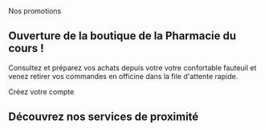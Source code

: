 <div class="container">
    <div class="grid">
        <a class="grid-item carre-vert grid-text-right animated flipInY go">
           Nos promotions
        </a>
        <div class="grid-item carre-marron" style="background-image: url('/Skins/Battistela/Img/test2.jpg');"></div>
        <div class="grid-item grid-item--width2 carre-orange grid-text-left">
            <h2>Ouverture de la boutique de la Pharmacie du cours !</h2>
            <p>Consultez et préparez vos achats depuis votre votre confortable fauteuil et venez retirer vos commandes en officine dans la file d'attente rapide.</p>
        </div>
        <a class="grid-item carre-vert-fonce  animated flipInY go delay-500  grid-text-right">Créez votre compte</a>
        <div class="grid-item grid-item--width2 carre-vert-fonce"  style="background-image: url('/Skins/Battistela/Img/test3.jpg');"></div>
        <a class="grid-item carre-marron animated flipInY go delay-750 grid-text-left"><h2>Découvrez nos services de proximité</h2></a>
        <div class="grid-item grid-item--width2 carre-vert" style="background-image: url('/Skins/Battistela/Img/test1.jpg');"></div>
    </div>
</div>
<script>
    $('.grid').masonry({
        // options
        itemSelector: '.grid-item'/*,
         columnWidth: '20%'*/
    });
</script>